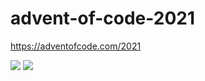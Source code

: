 # advent-of-code-2021
https://adventofcode.com/2021

![](https://img.shields.io/badge/day%20📅-8-blue)
![](https://img.shields.io/badge/stars%20⭐-15-yellow)

